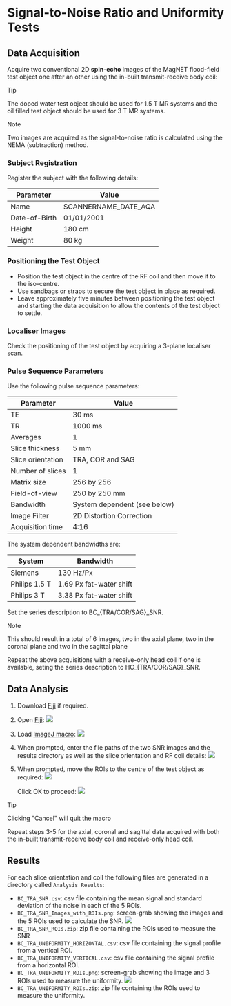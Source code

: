 # Signal-to-Noise Ratio and Uniformity Tests
## Data Acquisition
Acquire two conventional 2D **spin-echo** images of the MagNET flood-field test object one after an other using the in-built transmit-receive body coil:

>[!TIP]
> The doped water test object should be used for 1.5 T MR systems and the oil 
> filled test object should be used for 3 T MR systems.

>[!NOTE]
> Two images are acquired as the signal-to-noise ratio is calculated using the 
> NEMA (subtraction) method.

### Subject Registration
Register the subject with the following details:

| Parameter | Value |
|-----------|-------|
| Name | SCANNERNAME_DATE_AQA |
| Date-of-Birth | 01/01/2001 |
| Height | 180 cm |
| Weight | 80 kg |

### Positioning the Test Object
- Position the test object in the centre of the RF coil and then move it to the iso-centre.
- Use sandbags or straps to secure the test object in place as required.
- Leave approximately five minutes between positioning the test object and starting the data acquisition to allow the contents of the test object to settle.

### Localiser Images
Check the positioning of the test object by acquiring a 3-plane localiser scan.

### Pulse Sequence Parameters
Use the following pulse sequence parameters:

| Parameter | Value |
|-----------|-------|
| TE        | 30 ms |
| TR        | 1000 ms |
| Averages  | 1     |
| Slice thickness  | 5 mm |
| Slice orientation| TRA, COR and SAG |
| Number of slices | 1 |
| Matrix size | 256 by 256 |
| Field-of-view | 250 by 250 mm |
| Bandwidth | System dependent (see below) |
| Image Filter| 2D Distortion Correction|
| Acquisition time | 4:16|

The system dependent bandwidths are:

| System | Bandwidth |
|--------|-----------|
| Siemens | 130 Hz/Px|
| Philips 1.5 T | 1.69 Px fat-water shift |
| Philips 3 T | 3.38 Px fat-water shift |

Set the series description to BC_{TRA/COR/SAG}_SNR.

> [!NOTE]
> This should result in a total of 6 images, two in the axial plane, two in the coronal plane and two in the sagittal plane

Repeat the above acquisitions with a receive-only head coil if one is available, seting the series description to HC_{TRA/COR/SAG}_SNR.

## Data Analysis
1. Download [Fiji](https://imagej.net/software/fiji/) if required.

2. Open [Fiji](https://imagej.net/software/fiji/):
    ![](./images/Fiji.PNG)

3. Load [ImageJ macro](../macros/snr_and_uniformity.ijm):
    ![](./images/Run_Macro.PNG)

4. When prompted, enter the file paths of the two SNR images and the results directory as well as the slice orientation and RF coil details:
    ![](./images/SNR_Uniformity_Enter_Details.PNG)

5. When prompted, move the ROIs to the centre of the test object as required:
    ![](./images/SNR_Move_ROIs_Before.PNG)

    Click OK to proceed:
    ![](./images/SNR_Move_ROIs_After.PNG)

>[!TIP]
> Clicking "Cancel" will quit the macro

Repeat steps 3-5 for the axial, coronal and sagittal data acquired with both the in-built transmit-receive body coil and receive-only head coil.

## Results
For each slice orientation and coil the following files are generated in a 
directory called `Analysis Results`:
- `BC_TRA_SNR.csv`: csv file containing the mean signal and standard deviation of the noise in each of the 5 ROIs.
- `BC_TRA_SNR_Images_with_ROIs.png`: screen-grab showing the images and the 5 ROIs used to calculate the SNR.
    ![](./images/BC_TRA_SNR_Images_with_ROIs.png)
- `BC_TRA_SNR_ROIs.zip`: zip file containing the ROIs used to measure the SNR
- `BC_TRA_UNIFORMITY_HORIZONTAL.csv`: csv file containing the signal profile from a vertical ROI. 
- `BC_TRA_UNIFORMITY_VERTICAL.csv`: csv file containing the signal profile from a horizontal ROI.
- `BC_TRA_UNIFORMITY_ROIs.png`: screen-grab showing the image and 3 ROIs used to measure the uniformity.
    ![](./images/BC_TRA_UNIFORMITY_ROIs.png)
- `BC_TRA_UNIFORMITY_ROIs.zip`: zip file containing the ROIs used to measure the uniformity.



